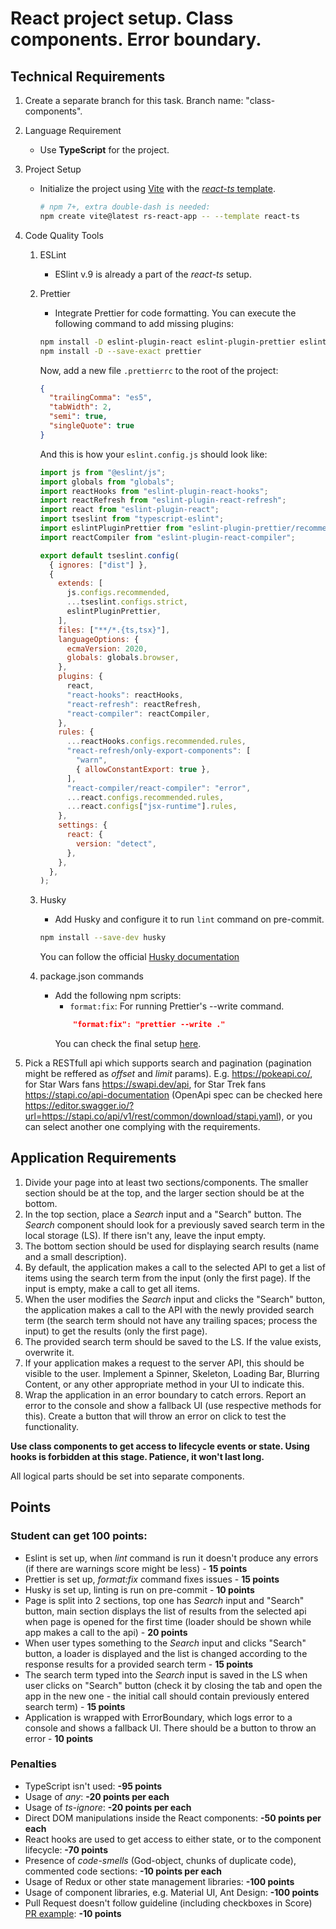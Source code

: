 # React project setup. Class components. Error boundary.

## Technical Requirements

1. Create a separate branch for this task. Branch name: "class-components".
2. Language Requirement
   - Use **TypeScript** for the project.
3. Project Setup

   - Initialize the project using [Vite](https://vitejs.dev/guide/) with the [_react-ts_ template](https://github.com/vitejs/vite/tree/main/packages/create-vite/template-react-ts).
     ```sh
     # npm 7+, extra double-dash is needed:
     npm create vite@latest rs-react-app -- --template react-ts
     ```

4. Code Quality Tools

   1. ESLint
      - ESlint v.9 is already a part of the _react-ts_ setup.
   2. Prettier

      - Integrate Prettier for code formatting.
        You can execute the following command to add missing plugins:

      ```sh
      npm install -D eslint-plugin-react eslint-plugin-prettier eslint-config-prettier eslint-plugin-react-compiler@beta
      npm install -D --save-exact prettier
      ```

      Now, add a new file `.prettierrc` to the root of the project:

      ```json
      {
        "trailingComma": "es5",
        "tabWidth": 2,
        "semi": true,
        "singleQuote": true
      }
      ```

      And this is how your `eslint.config.js` should look like:

      ```js
      import js from "@eslint/js";
      import globals from "globals";
      import reactHooks from "eslint-plugin-react-hooks";
      import reactRefresh from "eslint-plugin-react-refresh";
      import react from "eslint-plugin-react";
      import tseslint from "typescript-eslint";
      import eslintPluginPrettier from "eslint-plugin-prettier/recommended";
      import reactCompiler from "eslint-plugin-react-compiler";

      export default tseslint.config(
        { ignores: ["dist"] },
        {
          extends: [
            js.configs.recommended,
            ...tseslint.configs.strict,
            eslintPluginPrettier,
          ],
          files: ["**/*.{ts,tsx}"],
          languageOptions: {
            ecmaVersion: 2020,
            globals: globals.browser,
          },
          plugins: {
            react,
            "react-hooks": reactHooks,
            "react-refresh": reactRefresh,
            "react-compiler": reactCompiler,
          },
          rules: {
            ...reactHooks.configs.recommended.rules,
            "react-refresh/only-export-components": [
              "warn",
              { allowConstantExport: true },
            ],
            "react-compiler/react-compiler": "error",
            ...react.configs.recommended.rules,
            ...react.configs["jsx-runtime"].rules,
          },
          settings: {
            react: {
              version: "detect",
            },
          },
        },
      );
      ```

   3. Husky
      - Add Husky and configure it to run `lint` command on pre-commit.
      ```sh
      npm install --save-dev husky
      ```
      You can follow the official [Husky documentation](https://typicode.github.io/husky/get-started.html)
   4. package.json commands
      - Add the following npm scripts:
        - `format:fix`: For running Prettier's --write command.
        ```json
            "format:fix": "prettier --write ."
        ```
        You can check the final setup [here](https://github.com/kravaring/rs-react-app).

5. Pick a RESTfull api which supports search and pagination (pagination might be reffered as _offset_ and _limit_ params). E.g. https://pokeapi.co/, for Star Wars fans https://swapi.dev/api, for Star Trek fans https://stapi.co/api-documentation (OpenApi spec can be checked here https://editor.swagger.io/?url=https://stapi.co/api/v1/rest/common/download/stapi.yaml), or you can select another one complying with the requirements.

## Application Requirements

1. Divide your page into at least two sections/components. The smaller section should be at the top, and the larger section should be at the bottom.
2. In the top section, place a _Search_ input and a "Search" button. The _Search_ component should look for a previously saved search term in the local storage (LS). If there isn't any, leave the input empty.
3. The bottom section should be used for displaying search results (name and a small description).
4. By default, the application makes a call to the selected API to get a list of items using the search term from the input (only the first page). If the input is empty, make a call to get all items.
5. When the user modifies the _Search_ input and clicks the "Search" button, the application makes a call to the API with the newly provided search term (the search term should not have any trailing spaces; process the input) to get the results (only the first page).
6. The provided search term should be saved to the LS. If the value exists, overwrite it.
7. If your application makes a request to the server API, this should be visible to the user. Implement a Spinner, Skeleton, Loading Bar, Blurring Content, or any other appropriate method in your UI to indicate this.
8. Wrap the application in an error boundary to catch errors. Report an error to the console and show a fallback UI (use respective methods for this). Create a button that will throw an error on click to test the functionality.

**Use class components to get access to lifecycle events or state. Using hooks is forbidden at this stage. Patience, it won't last long.**

All logical parts should be set into separate components.

## Points

### Student can get 100 points:

- Eslint is set up, when _lint_ command is run it doesn't produce any errors (if there are warnings score might be less) - **15 points**
- Prettier is set up, _format:fix_ command fixes issues - **15 points**
- Husky is set up, linting is run on pre-commit - **10 points**
- Page is split into 2 sections, top one has _Search_ input and "Search" button, main section displays the list of results from the selected api when page is opened for the first time (loader should be shown while app makes a call to the api) - **20 points**
- When user types something to the _Search_ input and clicks "Search" button, a loader is displayed and the list is changed according to the response results for a provided search term - **15 points**
- The search term typed into the _Search_ input is saved in the LS when user clicks on "Search" button (check it by closing the tab and open the app in the new one - the initial call should contain previously entered search term) - **15 points**
- Application is wrapped with ErrorBoundary, which logs error to a console and shows a fallback UI. There should be a button to throw an error - **10 points**

### Penalties

- TypeScript isn't used: **-95 points**
- Usage of _any_: **-20 points per each**
- Usage of _ts-ignore_: **-20 points per each**
- Direct DOM manipulations inside the React components: **-50 points per each**
- React hooks are used to get access to either state, or to the component lifecycle: **-70 points**
- Presence of _code-smells_ (God-object, chunks of duplicate code), commented code sections: **-10 points per each**
- Usage of Redux or other state management libraries: **-100 points**
- Usage of component libraries, e.g. Material UI, Ant Design: **-100 points**
- Pull Request doesn't follow guideline (including checkboxes in Score) [PR example](https://docs.rs.school/#/en/pull-request-review-process?id=pull-request-description-must-contain-the-following): **-10 points**
